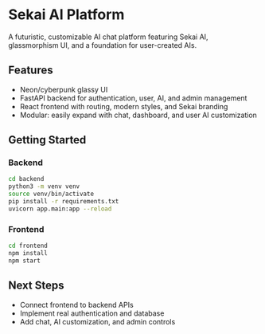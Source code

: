 # Sekai AI Platform

A futuristic, customizable AI chat platform featuring Sekai AI, glassmorphism UI, and a foundation for user-created AIs.

## Features

- Neon/cyberpunk glassy UI
- FastAPI backend for authentication, user, AI, and admin management
- React frontend with routing, modern styles, and Sekai branding
- Modular: easily expand with chat, dashboard, and user AI customization

## Getting Started

### Backend

```bash
cd backend
python3 -m venv venv
source venv/bin/activate
pip install -r requirements.txt
uvicorn app.main:app --reload
```

### Frontend

```bash
cd frontend
npm install
npm start
```

## Next Steps

- Connect frontend to backend APIs
- Implement real authentication and database
- Add chat, AI customization, and admin controls
